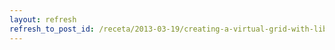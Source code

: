 ```yaml
---
layout: refresh
refresh_to_post_id: /receta/2013-03-19/creating-a-virtual-grid-with-libvirt-debian-preseeds-puppet-icegrid
---
```

